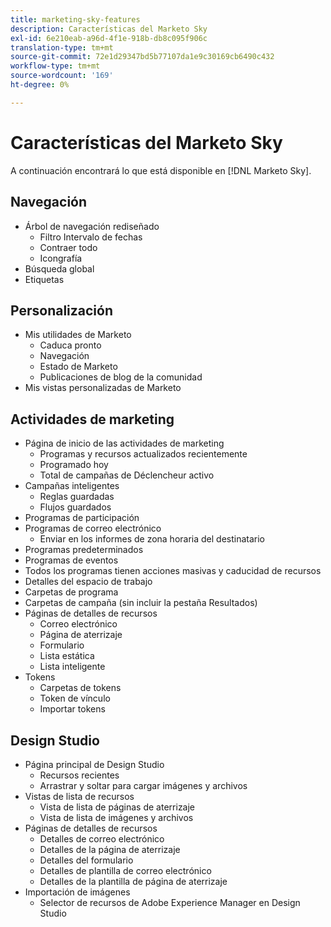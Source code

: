 ```yaml
---
title: marketing-sky-features
description: Características del Marketo Sky
exl-id: 6e210eab-a96d-4f1e-918b-db8c095f906c
translation-type: tm+mt
source-git-commit: 72e1d29347bd5b77107da1e9c30169cb6490c432
workflow-type: tm+mt
source-wordcount: '169'
ht-degree: 0%

---
```


# Características del Marketo Sky

A continuación encontrará lo que está disponible en [!DNL Marketo Sky].

## Navegación

* Árbol de navegación rediseñado
   * Filtro Intervalo de fechas
   * Contraer todo
   * Icongrafía
* Búsqueda global
* Etiquetas

## Personalización

* Mis utilidades de Marketo
   * Caduca pronto
   * Navegación
   * Estado de Marketo
   * Publicaciones de blog de la comunidad
* Mis vistas personalizadas de Marketo

## Actividades de marketing

* Página de inicio de las actividades de marketing
   * Programas y recursos actualizados recientemente
   * Programado hoy
   * Total de campañas de Déclencheur activo
* Campañas inteligentes
   * Reglas guardadas
   * Flujos guardados
* Programas de participación
* Programas de correo electrónico
   * Enviar en los informes de zona horaria del destinatario
* Programas predeterminados
* Programas de eventos
* Todos los programas tienen acciones masivas y caducidad de recursos
* Detalles del espacio de trabajo
* Carpetas de programa
* Carpetas de campaña (sin incluir la pestaña Resultados)
* Páginas de detalles de recursos
   * Correo electrónico
   * Página de aterrizaje
   * Formulario
   * Lista estática
   * Lista inteligente
* Tokens
   * Carpetas de tokens
   * Token de vínculo
   * Importar tokens

## Design Studio

* Página principal de Design Studio
   * Recursos recientes
   * Arrastrar y soltar para cargar imágenes y archivos
* Vistas de lista de recursos
   * Vista de lista de páginas de aterrizaje
   * Vista de lista de imágenes y archivos
* Páginas de detalles de recursos
   * Detalles de correo electrónico
   * Detalles de la página de aterrizaje
   * Detalles del formulario
   * Detalles de plantilla de correo electrónico
   * Detalles de la plantilla de página de aterrizaje
* Importación de imágenes
   * Selector de recursos de Adobe Experience Manager en Design Studio
